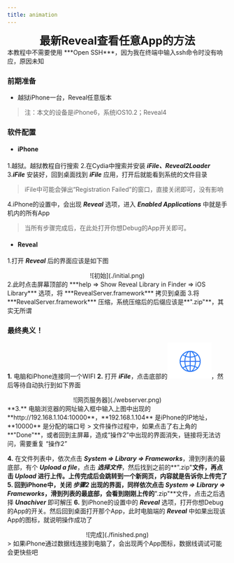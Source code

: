 ```yaml
---
title: animation
---
```


<center><font style="font-size:25px;font-weight: bolder;">最新Reveal查看任意App的方法</font></center>
本教程中不需要使用 ***Open SSH***，因为我在终端中输入ssh命令时没有响应，原因未知

### 前期准备
* 越狱iPhone一台，Reveal任意版本
> 注：本文的设备是iPhone6，系统iOS10.2；Reveal4

### 软件配置
* #### iPhone
 1.越狱。越狱教程自行搜索
 2.在Cydia中搜索并安装 ***iFile、Reveal2Loader***
 3.***iFile*** 安装好，回到桌面找到 ***iFile*** 应用，打开后就能看到系统的文件目录
  > iFile中可能会弹出“Registration Failed”的窗口，直接关闭即可，没有影响

 4.iPhone的设置中，会出现 ***Reveal*** 选项，进入 ***Enabled Applications*** 中就是手机内的所有App
  > 当所有步骤完成后，在此处打开你想Debug的App开关即可。

* #### Reveal
 1.打开 ***Reveal*** 后的界面应该是如下图  
 <center>![初始](./initial.png)</center>
 2.此时点击屏幕顶部的 ***help => Show Reveal Library in Finder => iOS Library*** 选项，将 ***RevealServer.framework*** 拷贝到桌面
 3.将 ***RevealServer.framework*** 压缩，系统压缩后的后缀应该是**".zip"**，其实无所谓
 
### 最终奥义！
**1.** 电脑和iPhone连接同一个WIFI
**2.** 打开 ***iFile***，点击底部的![无线连接](./webserver-icon.png)，然后等待自动执行到如下界面  
<center>![网页服务器](./webserver.png)</center>
**3.** 电脑浏览器的网址输入框中输入上图中出现的 **http://192.168.1.104:10000**，**192.168.1.104** 是iPhone的IP地址，**10000** 是分配的端口号
> 文件操作过程中，如果点击了右上角的 **"Done"**，或者回到主屏幕，造成“操作2”中出现的界面消失，链接将无法访问，需要重复 “操作2”

**4.** 在文件列表中，依次点击 ***System => Library => Frameworks***，滑到列表的最底部，有个 ***Upload a file***，点击 ***选择文件***，然后找到之前的**".zip"**文件，再点击 ***Upload*** 进行上传。上传完成后会跳转到一个新网页，内容就是告诉你上传完了
**5.** 回到iPhone中，关闭 ***步骤2*** 出现的界面，同样依次点击 ***System => Library => Frameworks***，滑到列表的最底部，会看到刚刚上传的**".zip"**文件，点击之后选择 ***Unachiver*** 即可解压
**6.** 到iPhone的设置中的 ***Reveal*** 选项，打开你想Debug的App的开关。然后回到桌面打开那个App，此时电脑端的 ***Reveal*** 中如果出现该App的图标，就说明操作成功了  
<center>![完成](./finished.png)</center>
> 如果iPhone通过数据线连接到电脑了，会出现两个App图标，数据线调试可能会更快些吧
